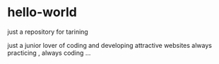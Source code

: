# hello-world
just a repository for tarining

just a junior lover of coding and developing attractive websites
always practicing , always coding ...
